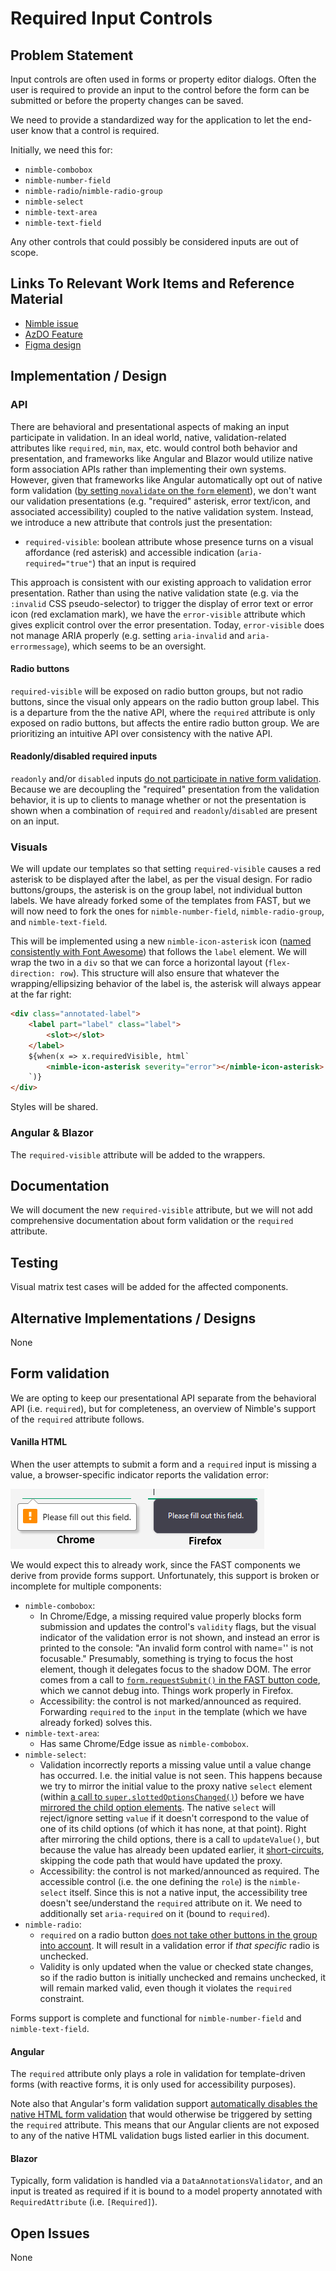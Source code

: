 # Required Input Controls

## Problem Statement

Input controls are often used in forms or property editor dialogs. Often the user is required to provide an input to the control before the form can be submitted or before the property changes can be saved.

We need to provide a standardized way for the application to let the end-user know that a control is required.

Initially, we need this for:
- `nimble-combobox`
- `nimble-number-field`
- `nimble-radio`/`nimble-radio-group`
- `nimble-select`
- `nimble-text-area`
- `nimble-text-field`

Any other controls that could possibly be considered inputs are out of scope.

## Links To Relevant Work Items and Reference Material

- [Nimble issue](https://github.com/ni/nimble/issues/2100)
- [AzDO Feature](https://ni.visualstudio.com/DevCentral/_workitems/edit/2732543)
- [Figma design](https://www.figma.com/design/PO9mFOu5BCl8aJvFchEeuN/Nimble_Components?node-id=1295-47481)

## Implementation / Design

### API

There are behavioral and presentational aspects of making an input participate in validation. In an ideal world, native, validation-related attributes like `required`, `min`, `max`, etc. would control both behavior and presentation, and frameworks like Angular and Blazor would utilize native form association APIs rather than implementing their own systems. However, given that frameworks like Angular automatically opt out of native form validation ([by setting `novalidate` on the `form` element](https://v17.angular.io/api/forms/NgForm#native-dom-validation-ui)), we don't want our validation presentations (e.g. "required" asterisk, error text/icon, and associated accessibility) coupled to the native validation system. Instead, we introduce a new attribute that controls just the presentation:

- `required-visible`: boolean attribute whose presence turns on a visual affordance (red asterisk) and accessible indication (`aria-required="true"`) that an input is required

This approach is consistent with our existing approach to validation error presentation. Rather than using the native validation state (e.g. via the `:invalid` CSS pseudo-selector) to trigger the display of error text or error icon (red exclamation mark), we have the `error-visible` attribute which gives explicit control over the error presentation. Today, `error-visible` does not manage ARIA properly (e.g. setting `aria-invalid` and `aria-errormessage`), which seems to be an oversight.

#### Radio buttons
`required-visible` will be exposed on radio button groups, but not radio buttons, since the visual only appears on the radio button group label. This is a departure from the the native API, where the `required` attribute is only exposed on radio buttons, but affects the entire radio button group. We are prioritizing an intuitive API over consistency with the native API.

#### Readonly/disabled required inputs

`readonly` and/or `disabled` inputs [do not participate in native form validation](https://developer.mozilla.org/en-US/docs/Web/HTML/Attributes/readonly#attribute_interactions). Because we are decoupling the "required" presentation from the validation behavior, it is up to clients to manage whether or not the presentation is shown when a combination of `required` and `readonly`/`disabled` are present on an input.

### Visuals

We will update our templates so that setting `required-visible` causes a red asterisk to be displayed after the label, as per the visual design. For radio buttons/groups, the asterisk is on the group label, not individual button labels. We have already forked some of the templates from FAST, but we will now need to fork the ones for `nimble-number-field`, `nimble-radio-group`, and `nimble-text-field`. 

This will be implemented using a new `nimble-icon-asterisk` icon ([named consistently with Font Awesome](https://fontawesome.com/icons/asterisk)) that follows the `label` element. We will wrap the two in a `div` so that we can force a horizontal layout (`flex-direction: row`). This structure will also ensure that whatever the wrapping/ellipsizing behavior of the label is, the asterisk will always appear at the far right:

```html
<div class="annotated-label">
    <label part="label" class="label">
        <slot></slot>
    </label>
    ${when(x => x.requiredVisible, html`
        <nimble-icon-asterisk severity="error"></nimble-icon-asterisk>
    `)}
</div>
```

Styles will be shared.


### Angular & Blazor

The `required-visible` attribute will be added to the wrappers.

## Documentation

We will document the new `required-visible` attribute, but we will not add comprehensive documentation about form validation or the `required` attribute.

## Testing

Visual matrix test cases will be added for the affected components.

## Alternative Implementations / Designs

None

## Form validation

We are opting to keep our presentational API separate from the behavioral API (i.e. `required`), but for completeness, an overview of Nimble's support of the `required` attribute follows.

#### Vanilla HTML

When the user attempts to submit a form and a `required` input is missing a value, a browser-specific indicator reports the validation error:

![Missing value indicator](missing-value.png)

We would expect this to already work, since the FAST components we derive from provide forms support. Unfortunately, this support is broken or incomplete for multiple components:

- `nimble-combobox`: 
    - In Chrome/Edge, a missing required value properly blocks form submission and updates the control's `validity` flags, but the visual indicator of the validation error is not shown, and instead an error is printed to the console: "An invalid form control with name='' is not focusable." Presumably, something is trying to focus the host element, though it delegates focus to the shadow DOM. The error comes from a call to [`form.requestSubmit()` in the FAST button code](https://github.com/microsoft/fast/blob/913c27e7e8503de1f7cd50bdbc9388134f52ef5d/packages/web-components/fast-foundation/src/button/button.ts#L221), which we cannot debug into. Things work properly in Firefox.
    - Accessibility: the control is not marked/announced as required. Forwarding `required` to the `input` in the template (which we have already forked) solves this.
- `nimble-text-area`:
    - Has same Chrome/Edge issue as `nimble-combobox`.
- `nimble-select`:
    - Validation incorrectly reports a missing value until a value change has occurred. I.e. the initial value is not seen. This happens because we try to mirror the initial value to the proxy native `select` element (within [a call to `super.slottedOptionsChanged()`](https://github.com/ni/nimble/blob/ddad57c4c97da9504f8146ad48668f290dae5301/packages/nimble-components/src/select/index.ts#L331)) before we have [mirrored the child option elements](https://github.com/ni/nimble/blob/ddad57c4c97da9504f8146ad48668f290dae5301/packages/nimble-components/src/select/index.ts#L346). The native `select` will reject/ignore setting `value` if it doesn't correspond to the value of one of its child options (of which it has none, at that point). Right after mirroring the child options, there is a call to `updateValue()`, but because the value has already been updated earlier, it [short-circuits](https://github.com/ni/nimble/blob/ddad57c4c97da9504f8146ad48668f290dae5301/packages/nimble-components/src/select/index.ts#L268), skipping the code path that would have updated the proxy.
    - Accessibility: the control is not marked/announced as required. The accessible control (i.e. the one defining the `role`) is the `nimble-select` itself. Since this is not a native input, the accessibility tree doesn't see/understand the `required` attribute on it. We need to additionally set `aria-required` on it (bound to `required`).
- `nimble-radio`:
    - `required` on a radio button [does not take other buttons in the group into account](https://github.com/microsoft/fast/issues/6866). It will result in a validation error if _that specific_ radio is unchecked.
    - Validity is only updated when the value or checked state changes, so if the radio button is initially unchecked and remains unchecked, it will remain marked valid, even though it violates the `required` constraint.

Forms support is complete and functional for `nimble-number-field` and `nimble-text-field`.

#### Angular

The `required` attribute only plays a role in validation for template-driven forms (with reactive forms, it is only used for accessibility purposes).

Note also that Angular's form validation support [automatically disables the native HTML form validation](https://v17.angular.io/api/forms/NgForm#native-dom-validation-ui) that would otherwise be triggered by setting the `required` attribute. This means that our Angular clients are not exposed to any of the native HTML validation bugs listed earlier in this document.

#### Blazor

Typically, form validation is handled via a `DataAnnotationsValidator`, and an input is treated as required if it is bound to a model property annotated with `RequiredAttribute` (i.e. `[Required]`).

## Open Issues

None
